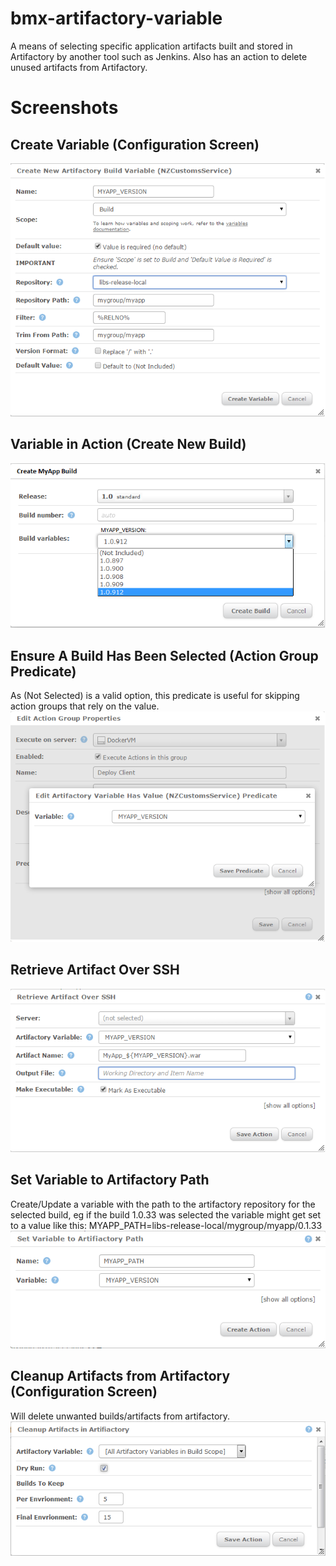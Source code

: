 # bmx-artifactory-variable
A means of selecting specific application artifacts built and stored in Artifactory by another tool such as Jenkins.  Also has an action to delete unused artifacts from Artifactory. 

# Screenshots
## Create Variable (Configuration Screen)
![Create Variable](Images/configure_variable.png)

## Variable in Action (Create New Build)
![Create New Build](Images/create_build.png)

## Ensure A Build Has Been Selected (Action Group Predicate)
As (Not Selected) is a valid option, this predicate is useful for skipping action groups that rely on the value.
![Action Group Predicate](Images/action_group_predicate.png)

## Retrieve Artifact Over SSH
![Action Group Predicate](Images/retrieve_artifact.png)

## Set Variable to Artifactory Path
Create/Update a variable with the path to the artifactory repository for the selected build, eg if the build 1.0.33 was selected the variable might get set to a value like this: MYAPP_PATH=libs-release-local/mygroup/myapp/0.1.33
![Action Group Predicate](Images/set_variable_to_path.png)

## Cleanup Artifacts from Artifactory (Configuration Screen)
Will delete unwanted builds/artifacts from artifactory.
![Cleanup Artifacts from Artifactory](Images/cleanup_artifacts.png)
